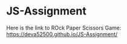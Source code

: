 # JS-Assignment

Here is the link to ROck Paper Scissors Game:
https://deva52500.github.io/JS-Assignment/
